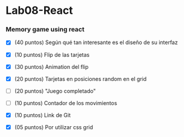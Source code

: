 # Lab08-React
### Memory game using react


- [x] (40 puntos) Según qué tan interesante es el diseño de su interfaz
- [x] (10 puntos) Flip de las tarjetas 
- [x] (30 puntos) Animation del flip
- [x] (20 puntos) Tarjetas en posiciones random en el grid
- [ ] (20 puntos) "Juego completado"
- [ ] (10 puntos) Contador de los movimientos
- [x] (10 puntos) Link de Git
- [x] (05 puntos) Por utilizar css grid

